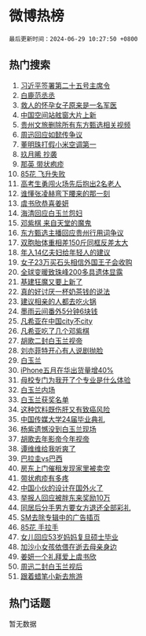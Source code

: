 # 微博热榜

`最后更新时间：2024-06-29 10:27:50 +0800`

## 热门搜索

1. [习近平签署第二十五号主席令](https://m.weibo.cn/search?containerid=100103type%3D1%26t%3D10%26q%3D%23%E4%B9%A0%E8%BF%91%E5%B9%B3%E7%AD%BE%E7%BD%B2%E7%AC%AC%E4%BA%8C%E5%8D%81%E4%BA%94%E5%8F%B7%E4%B8%BB%E5%B8%AD%E4%BB%A4%23&stream_entry_id=51&isnewpage=1&extparam=seat%3D1%26cate%3D10103%26stream_entry_id%3D51%26pos%3D0%26q%3D%2523%25E4%25B9%25A0%25E8%25BF%2591%25E5%25B9%25B3%25E7%25AD%25BE%25E7%25BD%25B2%25E7%25AC%25AC%25E4%25BA%258C%25E5%258D%2581%25E4%25BA%2594%25E5%258F%25B7%25E4%25B8%25BB%25E5%25B8%25AD%25E4%25BB%25A4%2523%26dgr%3D0%26filter_type%3Drealtimehot%26c_type%3D51%26display_time%3D1719628068%26pre_seqid%3D171962806896104140187)
1. [白鹿范丞丞](https://m.weibo.cn/search?containerid=100103type%3D1%26t%3D10%26q%3D%E7%99%BD%E9%B9%BF%E8%8C%83%E4%B8%9E%E4%B8%9E&stream_entry_id=31&isnewpage=1&extparam=seat%3D1%26flag%3D2%26band_rank%3D1%26q%3D%25E7%2599%25BD%25E9%25B9%25BF%25E8%258C%2583%25E4%25B8%259E%25E4%25B8%259E%26realpos%3D1%26cate%3D5001%26dgr%3D0%26pos%3D0%26stream_entry_id%3D31%26c_type%3D31%26filter_type%3Drealtimehot%26lcate%3D5001%26display_time%3D1719628068%26pre_seqid%3D171962806896104140187)
1. [救人的怀孕女子原来是一名军医](https://m.weibo.cn/search?containerid=100103type%3D1%26t%3D10%26q%3D%23%E6%95%91%E4%BA%BA%E7%9A%84%E6%80%80%E5%AD%95%E5%A5%B3%E5%AD%90%E5%8E%9F%E6%9D%A5%E6%98%AF%E4%B8%80%E5%90%8D%E5%86%9B%E5%8C%BB%23&stream_entry_id=31&isnewpage=1&extparam=seat%3D1%26flag%3D32768%26band_rank%3D2%26q%3D%2523%25E6%2595%2591%25E4%25BA%25BA%25E7%259A%2584%25E6%2580%2580%25E5%25AD%2595%25E5%25A5%25B3%25E5%25AD%2590%25E5%258E%259F%25E6%259D%25A5%25E6%2598%25AF%25E4%25B8%2580%25E5%2590%258D%25E5%2586%259B%25E5%258C%25BB%2523%26realpos%3D2%26cate%3D5001%26dgr%3D0%26pos%3D1%26stream_entry_id%3D31%26c_type%3D31%26filter_type%3Drealtimehot%26lcate%3D5001%26display_time%3D1719628068%26pre_seqid%3D171962806896104140187)
1. [中国空间站舷窗大片上新](https://m.weibo.cn/search?containerid=100103type%3D1%26t%3D10%26q%3D%23%E4%B8%AD%E5%9B%BD%E7%A9%BA%E9%97%B4%E7%AB%99%E8%88%B7%E7%AA%97%E5%A4%A7%E7%89%87%E4%B8%8A%E6%96%B0%23&stream_entry_id=31&isnewpage=1&extparam=seat%3D1%26flag%3D0%26band_rank%3D3%26q%3D%2523%25E4%25B8%25AD%25E5%259B%25BD%25E7%25A9%25BA%25E9%2597%25B4%25E7%25AB%2599%25E8%2588%25B7%25E7%25AA%2597%25E5%25A4%25A7%25E7%2589%2587%25E4%25B8%258A%25E6%2596%25B0%2523%26realpos%3D3%26cate%3D5001%26dgr%3D0%26pos%3D2%26stream_entry_id%3D31%26c_type%3D31%26filter_type%3Drealtimehot%26lcate%3D5001%26display_time%3D1719628068%26pre_seqid%3D171962806896104140187)
1. [贵州文旅删除所有东方甄选相关视频](https://m.weibo.cn/search?containerid=100103type%3D1%26t%3D10%26q%3D%23%E8%B4%B5%E5%B7%9E%E6%96%87%E6%97%85%E5%88%A0%E9%99%A4%E6%89%80%E6%9C%89%E4%B8%9C%E6%96%B9%E7%94%84%E9%80%89%E7%9B%B8%E5%85%B3%E8%A7%86%E9%A2%91%23&stream_entry_id=31&isnewpage=1&extparam=seat%3D1%26flag%3D2%26band_rank%3D4%26q%3D%2523%25E8%25B4%25B5%25E5%25B7%259E%25E6%2596%2587%25E6%2597%2585%25E5%2588%25A0%25E9%2599%25A4%25E6%2589%2580%25E6%259C%2589%25E4%25B8%259C%25E6%2596%25B9%25E7%2594%2584%25E9%2580%2589%25E7%259B%25B8%25E5%2585%25B3%25E8%25A7%2586%25E9%25A2%2591%2523%26realpos%3D4%26cate%3D5001%26dgr%3D0%26pos%3D3%26stream_entry_id%3D31%26c_type%3D31%26filter_type%3Drealtimehot%26lcate%3D5001%26display_time%3D1719628068%26pre_seqid%3D171962806896104140187)
1. [周迅回应如懿传争议](https://m.weibo.cn/search?containerid=100103type%3D1%26t%3D10%26q%3D%23%E5%91%A8%E8%BF%85%E5%9B%9E%E5%BA%94%E5%A6%82%E6%87%BF%E4%BC%A0%E4%BA%89%E8%AE%AE%23&stream_entry_id=31&isnewpage=1&extparam=seat%3D1%26flag%3D1%26band_rank%3D5%26q%3D%2523%25E5%2591%25A8%25E8%25BF%2585%25E5%259B%259E%25E5%25BA%2594%25E5%25A6%2582%25E6%2587%25BF%25E4%25BC%25A0%25E4%25BA%2589%25E8%25AE%25AE%2523%26realpos%3D5%26cate%3D5001%26dgr%3D0%26pos%3D4%26stream_entry_id%3D31%26c_type%3D31%26filter_type%3Drealtimehot%26lcate%3D5001%26display_time%3D1719628068%26pre_seqid%3D171962806896104140187)
1. [董明珠打假小米空调第一](https://m.weibo.cn/search?containerid=100103type%3D1%26t%3D10%26q%3D%23%E8%91%A3%E6%98%8E%E7%8F%A0%E6%89%93%E5%81%87%E5%B0%8F%E7%B1%B3%E7%A9%BA%E8%B0%83%E7%AC%AC%E4%B8%80%23&stream_entry_id=31&isnewpage=1&extparam=seat%3D1%26flag%3D1%26band_rank%3D6%26q%3D%2523%25E8%2591%25A3%25E6%2598%258E%25E7%258F%25A0%25E6%2589%2593%25E5%2581%2587%25E5%25B0%258F%25E7%25B1%25B3%25E7%25A9%25BA%25E8%25B0%2583%25E7%25AC%25AC%25E4%25B8%2580%2523%26realpos%3D6%26cate%3D5001%26dgr%3D0%26pos%3D5%26stream_entry_id%3D31%26c_type%3D31%26filter_type%3Drealtimehot%26lcate%3D5001%26display_time%3D1719628068%26pre_seqid%3D171962806896104140187)
1. [玖月晞 抄袭](https://m.weibo.cn/search?containerid=100103type%3D1%26t%3D10%26q%3D%E7%8E%96%E6%9C%88%E6%99%9E+%E6%8A%84%E8%A2%AD&stream_entry_id=31&isnewpage=1&extparam=seat%3D1%26flag%3D1%26band_rank%3D7%26q%3D%25E7%258E%2596%25E6%259C%2588%25E6%2599%259E%2520%25E6%258A%2584%25E8%25A2%25AD%26realpos%3D7%26cate%3D5001%26dgr%3D0%26pos%3D6%26stream_entry_id%3D31%26c_type%3D31%26filter_type%3Drealtimehot%26lcate%3D5001%26display_time%3D1719628068%26pre_seqid%3D171962806896104140187)
1. [那英 带状疱疹](https://m.weibo.cn/search?containerid=100103type%3D1%26t%3D10%26q%3D%E9%82%A3%E8%8B%B1+%E5%B8%A6%E7%8A%B6%E7%96%B1%E7%96%B9&stream_entry_id=31&isnewpage=1&extparam=seat%3D1%26flag%3D2%26band_rank%3D8%26q%3D%25E9%2582%25A3%25E8%258B%25B1%2520%25E5%25B8%25A6%25E7%258A%25B6%25E7%2596%25B1%25E7%2596%25B9%26realpos%3D8%26cate%3D5001%26dgr%3D0%26pos%3D7%26stream_entry_id%3D31%26c_type%3D31%26filter_type%3Drealtimehot%26lcate%3D5001%26display_time%3D1719628068%26pre_seqid%3D171962806896104140187)
1. [85花 飞升失败](https://m.weibo.cn/search?containerid=100103type%3D1%26t%3D10%26q%3D85%E8%8A%B1+%E9%A3%9E%E5%8D%87%E5%A4%B1%E8%B4%A5&stream_entry_id=31&isnewpage=1&extparam=seat%3D1%26flag%3D2%26band_rank%3D9%26q%3D85%25E8%258A%25B1%2520%25E9%25A3%259E%25E5%258D%2587%25E5%25A4%25B1%25E8%25B4%25A5%26realpos%3D9%26cate%3D5001%26dgr%3D0%26pos%3D8%26stream_entry_id%3D31%26c_type%3D31%26filter_type%3Drealtimehot%26lcate%3D5001%26display_time%3D1719628068%26pre_seqid%3D171962806896104140187)
1. [高考生勇闯火场先后抱出2名老人](https://m.weibo.cn/search?containerid=100103type%3D1%26t%3D10%26q%3D%23%E9%AB%98%E8%80%83%E7%94%9F%E5%8B%87%E9%97%AF%E7%81%AB%E5%9C%BA%E5%85%88%E5%90%8E%E6%8A%B1%E5%87%BA2%E5%90%8D%E8%80%81%E4%BA%BA%23&stream_entry_id=31&isnewpage=1&extparam=seat%3D1%26flag%3D32768%26band_rank%3D10%26q%3D%2523%25E9%25AB%2598%25E8%2580%2583%25E7%2594%259F%25E5%258B%2587%25E9%2597%25AF%25E7%2581%25AB%25E5%259C%25BA%25E5%2585%2588%25E5%2590%258E%25E6%258A%25B1%25E5%2587%25BA2%25E5%2590%258D%25E8%2580%2581%25E4%25BA%25BA%2523%26realpos%3D10%26cate%3D5001%26dgr%3D0%26pos%3D9%26stream_entry_id%3D31%26c_type%3D31%26filter_type%3Drealtimehot%26lcate%3D5001%26display_time%3D1719628068%26pre_seqid%3D171962806896104140187)
1. [谁懂张凌赫弯下腰来的那一刻](https://m.weibo.cn/search?containerid=100103type%3D1%26t%3D10%26q%3D%E8%B0%81%E6%87%82%E5%BC%A0%E5%87%8C%E8%B5%AB%E5%BC%AF%E4%B8%8B%E8%85%B0%E6%9D%A5%E7%9A%84%E9%82%A3%E4%B8%80%E5%88%BB&stream_entry_id=31&isnewpage=1&extparam=seat%3D1%26flag%3D1%26band_rank%3D11%26q%3D%25E8%25B0%2581%25E6%2587%2582%25E5%25BC%25A0%25E5%2587%258C%25E8%25B5%25AB%25E5%25BC%25AF%25E4%25B8%258B%25E8%2585%25B0%25E6%259D%25A5%25E7%259A%2584%25E9%2582%25A3%25E4%25B8%2580%25E5%2588%25BB%26realpos%3D11%26cate%3D5001%26dgr%3D0%26pos%3D10%26stream_entry_id%3D31%26c_type%3D31%26filter_type%3Drealtimehot%26lcate%3D5001%26display_time%3D1719628068%26pre_seqid%3D171962806896104140187)
1. [虞书欣恭喜姜妍](https://m.weibo.cn/search?containerid=100103type%3D1%26t%3D10%26q%3D%23%E8%99%9E%E4%B9%A6%E6%AC%A3%E6%81%AD%E5%96%9C%E5%A7%9C%E5%A6%8D%23&stream_entry_id=31&isnewpage=1&extparam=seat%3D1%26flag%3D1%26band_rank%3D12%26q%3D%2523%25E8%2599%259E%25E4%25B9%25A6%25E6%25AC%25A3%25E6%2581%25AD%25E5%2596%259C%25E5%25A7%259C%25E5%25A6%258D%2523%26realpos%3D12%26cate%3D5001%26dgr%3D0%26pos%3D11%26stream_entry_id%3D31%26c_type%3D31%26filter_type%3Drealtimehot%26lcate%3D5001%26display_time%3D1719628068%26pre_seqid%3D171962806896104140187)
1. [海清回应白玉兰怨妇](https://m.weibo.cn/search?containerid=100103type%3D1%26t%3D10%26q%3D%E6%B5%B7%E6%B8%85%E5%9B%9E%E5%BA%94%E7%99%BD%E7%8E%89%E5%85%B0%E6%80%A8%E5%A6%87&stream_entry_id=31&isnewpage=1&extparam=seat%3D1%26flag%3D0%26band_rank%3D13%26q%3D%25E6%25B5%25B7%25E6%25B8%2585%25E5%259B%259E%25E5%25BA%2594%25E7%2599%25BD%25E7%258E%2589%25E5%2585%25B0%25E6%2580%25A8%25E5%25A6%2587%26realpos%3D13%26cate%3D5001%26dgr%3D0%26pos%3D12%26stream_entry_id%3D31%26c_type%3D31%26filter_type%3Drealtimehot%26lcate%3D5001%26display_time%3D1719628068%26pre_seqid%3D171962806896104140187)
1. [邓紫棋 来自天堂的魔鬼](https://m.weibo.cn/search?containerid=100103type%3D1%26t%3D10%26q%3D%E9%82%93%E7%B4%AB%E6%A3%8B+%E6%9D%A5%E8%87%AA%E5%A4%A9%E5%A0%82%E7%9A%84%E9%AD%94%E9%AC%BC&stream_entry_id=31&isnewpage=1&extparam=seat%3D1%26flag%3D0%26band_rank%3D14%26q%3D%25E9%2582%2593%25E7%25B4%25AB%25E6%25A3%258B%2520%25E6%259D%25A5%25E8%2587%25AA%25E5%25A4%25A9%25E5%25A0%2582%25E7%259A%2584%25E9%25AD%2594%25E9%25AC%25BC%26realpos%3D14%26cate%3D5001%26dgr%3D0%26pos%3D13%26stream_entry_id%3D31%26c_type%3D31%26filter_type%3Drealtimehot%26lcate%3D5001%26display_time%3D1719628068%26pre_seqid%3D171962806896104140187)
1. [东方甄选主播回应贵州行用词争议](https://m.weibo.cn/search?containerid=100103type%3D1%26t%3D10%26q%3D%23%E4%B8%9C%E6%96%B9%E7%94%84%E9%80%89%E4%B8%BB%E6%92%AD%E5%9B%9E%E5%BA%94%E8%B4%B5%E5%B7%9E%E8%A1%8C%E7%94%A8%E8%AF%8D%E4%BA%89%E8%AE%AE%23&stream_entry_id=31&isnewpage=1&extparam=seat%3D1%26flag%3D1%26band_rank%3D15%26q%3D%2523%25E4%25B8%259C%25E6%2596%25B9%25E7%2594%2584%25E9%2580%2589%25E4%25B8%25BB%25E6%2592%25AD%25E5%259B%259E%25E5%25BA%2594%25E8%25B4%25B5%25E5%25B7%259E%25E8%25A1%258C%25E7%2594%25A8%25E8%25AF%258D%25E4%25BA%2589%25E8%25AE%25AE%2523%26realpos%3D15%26cate%3D5001%26dgr%3D0%26pos%3D14%26stream_entry_id%3D31%26c_type%3D31%26filter_type%3Drealtimehot%26lcate%3D5001%26display_time%3D1719628068%26pre_seqid%3D171962806896104140187)
1. [双胞胎体重相差150斤同框反差太大](https://m.weibo.cn/search?containerid=100103type%3D1%26t%3D10%26q%3D%23%E5%8F%8C%E8%83%9E%E8%83%8E%E4%BD%93%E9%87%8D%E7%9B%B8%E5%B7%AE150%E6%96%A4%E5%90%8C%E6%A1%86%E5%8F%8D%E5%B7%AE%E5%A4%AA%E5%A4%A7%23&stream_entry_id=31&isnewpage=1&extparam=seat%3D1%26flag%3D0%26band_rank%3D16%26q%3D%2523%25E5%258F%258C%25E8%2583%259E%25E8%2583%258E%25E4%25BD%2593%25E9%2587%258D%25E7%259B%25B8%25E5%25B7%25AE150%25E6%2596%25A4%25E5%2590%258C%25E6%25A1%2586%25E5%258F%258D%25E5%25B7%25AE%25E5%25A4%25AA%25E5%25A4%25A7%2523%26realpos%3D16%26cate%3D5001%26dgr%3D0%26pos%3D15%26stream_entry_id%3D31%26c_type%3D31%26filter_type%3Drealtimehot%26lcate%3D5001%26display_time%3D1719628068%26pre_seqid%3D171962806896104140187)
1. [年入14亿夫妇给年轻人的建议](https://m.weibo.cn/search?containerid=100103type%3D1%26t%3D10%26q%3D%23%E5%B9%B4%E5%85%A514%E4%BA%BF%E5%A4%AB%E5%A6%87%E7%BB%99%E5%B9%B4%E8%BD%BB%E4%BA%BA%E7%9A%84%E5%BB%BA%E8%AE%AE%23&stream_entry_id=31&isnewpage=1&extparam=seat%3D1%26flag%3D0%26band_rank%3D17%26q%3D%2523%25E5%25B9%25B4%25E5%2585%25A514%25E4%25BA%25BF%25E5%25A4%25AB%25E5%25A6%2587%25E7%25BB%2599%25E5%25B9%25B4%25E8%25BD%25BB%25E4%25BA%25BA%25E7%259A%2584%25E5%25BB%25BA%25E8%25AE%25AE%2523%26realpos%3D17%26cate%3D5001%26dgr%3D0%26pos%3D16%26stream_entry_id%3D31%26c_type%3D31%26filter_type%3Drealtimehot%26lcate%3D5001%26display_time%3D1719628068%26pre_seqid%3D171962806896104140187)
1. [女子23万买石头相信外国王子会收购](https://m.weibo.cn/search?containerid=100103type%3D1%26t%3D10%26q%3D%23%E5%A5%B3%E5%AD%9023%E4%B8%87%E4%B9%B0%E7%9F%B3%E5%A4%B4%E7%9B%B8%E4%BF%A1%E5%A4%96%E5%9B%BD%E7%8E%8B%E5%AD%90%E4%BC%9A%E6%94%B6%E8%B4%AD%23&stream_entry_id=31&isnewpage=1&extparam=seat%3D1%26flag%3D0%26band_rank%3D18%26q%3D%2523%25E5%25A5%25B3%25E5%25AD%259023%25E4%25B8%2587%25E4%25B9%25B0%25E7%259F%25B3%25E5%25A4%25B4%25E7%259B%25B8%25E4%25BF%25A1%25E5%25A4%2596%25E5%259B%25BD%25E7%258E%258B%25E5%25AD%2590%25E4%25BC%259A%25E6%2594%25B6%25E8%25B4%25AD%2523%26realpos%3D18%26cate%3D5001%26dgr%3D0%26pos%3D17%26stream_entry_id%3D31%26c_type%3D31%26filter_type%3Drealtimehot%26lcate%3D5001%26display_time%3D1719628068%26pre_seqid%3D171962806896104140187)
1. [全球变暖致珠峰200多具遗体显露](https://m.weibo.cn/search?containerid=100103type%3D1%26t%3D10%26q%3D%23%E5%85%A8%E7%90%83%E5%8F%98%E6%9A%96%E8%87%B4%E7%8F%A0%E5%B3%B0200%E5%A4%9A%E5%85%B7%E9%81%97%E4%BD%93%E6%98%BE%E9%9C%B2%23&stream_entry_id=31&isnewpage=1&extparam=seat%3D1%26flag%3D0%26band_rank%3D19%26q%3D%2523%25E5%2585%25A8%25E7%2590%2583%25E5%258F%2598%25E6%259A%2596%25E8%2587%25B4%25E7%258F%25A0%25E5%25B3%25B0200%25E5%25A4%259A%25E5%2585%25B7%25E9%2581%2597%25E4%25BD%2593%25E6%2598%25BE%25E9%259C%25B2%2523%26realpos%3D19%26cate%3D5001%26dgr%3D0%26pos%3D18%26stream_entry_id%3D31%26c_type%3D31%26filter_type%3Drealtimehot%26lcate%3D5001%26display_time%3D1719628068%26pre_seqid%3D171962806896104140187)
1. [基建狂魔又要上新了](https://m.weibo.cn/search?containerid=100103type%3D1%26t%3D10%26q%3D%23%E5%9F%BA%E5%BB%BA%E7%8B%82%E9%AD%94%E5%8F%88%E8%A6%81%E4%B8%8A%E6%96%B0%E4%BA%86%23&stream_entry_id=31&isnewpage=1&extparam=seat%3D1%26flag%3D0%26band_rank%3D20%26q%3D%2523%25E5%259F%25BA%25E5%25BB%25BA%25E7%258B%2582%25E9%25AD%2594%25E5%258F%2588%25E8%25A6%2581%25E4%25B8%258A%25E6%2596%25B0%25E4%25BA%2586%2523%26realpos%3D20%26cate%3D5001%26dgr%3D0%26pos%3D19%26stream_entry_id%3D31%26c_type%3D31%26filter_type%3Drealtimehot%26lcate%3D5001%26display_time%3D1719628068%26pre_seqid%3D171962806896104140187)
1. [真的好讨厌一杯奶茶钱的说法](https://m.weibo.cn/search?containerid=100103type%3D1%26t%3D10%26q%3D%23%E7%9C%9F%E7%9A%84%E5%A5%BD%E8%AE%A8%E5%8E%8C%E4%B8%80%E6%9D%AF%E5%A5%B6%E8%8C%B6%E9%92%B1%E7%9A%84%E8%AF%B4%E6%B3%95%23&stream_entry_id=31&isnewpage=1&extparam=seat%3D1%26flag%3D0%26band_rank%3D21%26q%3D%2523%25E7%259C%259F%25E7%259A%2584%25E5%25A5%25BD%25E8%25AE%25A8%25E5%258E%258C%25E4%25B8%2580%25E6%259D%25AF%25E5%25A5%25B6%25E8%258C%25B6%25E9%2592%25B1%25E7%259A%2584%25E8%25AF%25B4%25E6%25B3%2595%2523%26realpos%3D21%26cate%3D5001%26dgr%3D0%26pos%3D20%26stream_entry_id%3D31%26c_type%3D31%26filter_type%3Drealtimehot%26lcate%3D5001%26display_time%3D1719628068%26pre_seqid%3D171962806896104140187)
1. [建议相亲的人都去吃火锅](https://m.weibo.cn/search?containerid=100103type%3D1%26t%3D10%26q%3D%23%E5%BB%BA%E8%AE%AE%E7%9B%B8%E4%BA%B2%E7%9A%84%E4%BA%BA%E9%83%BD%E5%8E%BB%E5%90%83%E7%81%AB%E9%94%85%23&stream_entry_id=31&isnewpage=1&extparam=seat%3D1%26flag%3D0%26band_rank%3D22%26q%3D%2523%25E5%25BB%25BA%25E8%25AE%25AE%25E7%259B%25B8%25E4%25BA%25B2%25E7%259A%2584%25E4%25BA%25BA%25E9%2583%25BD%25E5%258E%25BB%25E5%2590%2583%25E7%2581%25AB%25E9%2594%2585%2523%26realpos%3D22%26cate%3D5001%26dgr%3D0%26pos%3D21%26stream_entry_id%3D31%26c_type%3D31%26filter_type%3Drealtimehot%26lcate%3D5001%26display_time%3D1719628068%26pre_seqid%3D171962806896104140187)
1. [墨雨云间番外5分钟6块钱](https://m.weibo.cn/search?containerid=100103type%3D1%26t%3D10%26q%3D%E5%A2%A8%E9%9B%A8%E4%BA%91%E9%97%B4%E7%95%AA%E5%A4%965%E5%88%86%E9%92%9F6%E5%9D%97%E9%92%B1&stream_entry_id=31&isnewpage=1&extparam=seat%3D1%26flag%3D0%26band_rank%3D23%26q%3D%25E5%25A2%25A8%25E9%259B%25A8%25E4%25BA%2591%25E9%2597%25B4%25E7%2595%25AA%25E5%25A4%25965%25E5%2588%2586%25E9%2592%259F6%25E5%259D%2597%25E9%2592%25B1%26realpos%3D23%26cate%3D5001%26dgr%3D0%26pos%3D22%26stream_entry_id%3D31%26c_type%3D31%26filter_type%3Drealtimehot%26lcate%3D5001%26display_time%3D1719628068%26pre_seqid%3D171962806896104140187)
1. [凡希亚在中国city不city](https://m.weibo.cn/search?containerid=100103type%3D1%26t%3D10%26q%3D%23%E5%87%A1%E5%B8%8C%E4%BA%9A%E5%9C%A8%E4%B8%AD%E5%9B%BDcity%E4%B8%8Dcity%23&stream_entry_id=31&isnewpage=1&extparam=seat%3D1%26flag%3D1%26band_rank%3D24%26q%3D%2523%25E5%2587%25A1%25E5%25B8%258C%25E4%25BA%259A%25E5%259C%25A8%25E4%25B8%25AD%25E5%259B%25BDcity%25E4%25B8%258Dcity%2523%26realpos%3D24%26cate%3D5001%26dgr%3D0%26pos%3D23%26stream_entry_id%3D31%26c_type%3D31%26filter_type%3Drealtimehot%26lcate%3D5001%26display_time%3D1719628068%26pre_seqid%3D171962806896104140187)
1. [凡希亚吃了几个邓紫棋](https://m.weibo.cn/search?containerid=100103type%3D1%26t%3D10%26q%3D%23%E5%87%A1%E5%B8%8C%E4%BA%9A%E5%90%83%E4%BA%86%E5%87%A0%E4%B8%AA%E9%82%93%E7%B4%AB%E6%A3%8B%23&stream_entry_id=31&isnewpage=1&extparam=seat%3D1%26flag%3D0%26band_rank%3D25%26q%3D%2523%25E5%2587%25A1%25E5%25B8%258C%25E4%25BA%259A%25E5%2590%2583%25E4%25BA%2586%25E5%2587%25A0%25E4%25B8%25AA%25E9%2582%2593%25E7%25B4%25AB%25E6%25A3%258B%2523%26realpos%3D25%26cate%3D5001%26dgr%3D0%26pos%3D24%26stream_entry_id%3D31%26c_type%3D31%26filter_type%3Drealtimehot%26lcate%3D5001%26display_time%3D1719628068%26pre_seqid%3D171962806896104140187)
1. [胡歌二封白玉兰视帝](https://m.weibo.cn/search?containerid=100103type%3D1%26t%3D10%26q%3D%23%E8%83%A1%E6%AD%8C%E4%BA%8C%E5%B0%81%E7%99%BD%E7%8E%89%E5%85%B0%E8%A7%86%E5%B8%9D%23&stream_entry_id=31&isnewpage=1&extparam=seat%3D1%26flag%3D0%26band_rank%3D26%26q%3D%2523%25E8%2583%25A1%25E6%25AD%258C%25E4%25BA%258C%25E5%25B0%2581%25E7%2599%25BD%25E7%258E%2589%25E5%2585%25B0%25E8%25A7%2586%25E5%25B8%259D%2523%26realpos%3D26%26cate%3D5001%26dgr%3D0%26pos%3D25%26stream_entry_id%3D31%26c_type%3D31%26filter_type%3Drealtimehot%26lcate%3D5001%26display_time%3D1719628068%26pre_seqid%3D171962806896104140187)
1. [刘亦菲特开心有人说剧抛脸](https://m.weibo.cn/search?containerid=100103type%3D1%26t%3D10%26q%3D%23%E5%88%98%E4%BA%A6%E8%8F%B2%E7%89%B9%E5%BC%80%E5%BF%83%E6%9C%89%E4%BA%BA%E8%AF%B4%E5%89%A7%E6%8A%9B%E8%84%B8%23&stream_entry_id=31&isnewpage=1&extparam=seat%3D1%26flag%3D1%26band_rank%3D27%26q%3D%2523%25E5%2588%2598%25E4%25BA%25A6%25E8%258F%25B2%25E7%2589%25B9%25E5%25BC%2580%25E5%25BF%2583%25E6%259C%2589%25E4%25BA%25BA%25E8%25AF%25B4%25E5%2589%25A7%25E6%258A%259B%25E8%2584%25B8%2523%26realpos%3D27%26cate%3D5001%26dgr%3D0%26pos%3D26%26stream_entry_id%3D31%26c_type%3D31%26filter_type%3Drealtimehot%26lcate%3D5001%26display_time%3D1719628068%26pre_seqid%3D171962806896104140187)
1. [白玉兰](https://m.weibo.cn/search?containerid=100103type%3D1%26t%3D10%26q%3D%E7%99%BD%E7%8E%89%E5%85%B0&stream_entry_id=31&isnewpage=1&extparam=seat%3D1%26flag%3D0%26band_rank%3D28%26q%3D%25E7%2599%25BD%25E7%258E%2589%25E5%2585%25B0%26realpos%3D28%26cate%3D5001%26dgr%3D0%26pos%3D27%26stream_entry_id%3D31%26c_type%3D31%26filter_type%3Drealtimehot%26lcate%3D5001%26display_time%3D1719628068%26pre_seqid%3D171962806896104140187)
1. [iPhone五月在华出货量增40%](https://m.weibo.cn/search?containerid=100103type%3D1%26t%3D10%26q%3D%23iPhone%E4%BA%94%E6%9C%88%E5%9C%A8%E5%8D%8E%E5%87%BA%E8%B4%A7%E9%87%8F%E5%A2%9E40%25%23&stream_entry_id=31&isnewpage=1&extparam=seat%3D1%26flag%3D1%26band_rank%3D29%26q%3D%2523iPhone%25E4%25BA%2594%25E6%259C%2588%25E5%259C%25A8%25E5%258D%258E%25E5%2587%25BA%25E8%25B4%25A7%25E9%2587%258F%25E5%25A2%259E40%2525%2523%26realpos%3D29%26cate%3D5001%26dgr%3D0%26pos%3D28%26stream_entry_id%3D31%26c_type%3D31%26filter_type%3Drealtimehot%26lcate%3D5001%26display_time%3D1719628068%26pre_seqid%3D171962806896104140187)
1. [母校专门为我开了个专业是什么体验](https://m.weibo.cn/search?containerid=100103type%3D1%26t%3D10%26q%3D%23%E6%AF%8D%E6%A0%A1%E4%B8%93%E9%97%A8%E4%B8%BA%E6%88%91%E5%BC%80%E4%BA%86%E4%B8%AA%E4%B8%93%E4%B8%9A%E6%98%AF%E4%BB%80%E4%B9%88%E4%BD%93%E9%AA%8C%23&stream_entry_id=31&isnewpage=1&extparam=seat%3D1%26flag%3D1%26band_rank%3D30%26q%3D%2523%25E6%25AF%258D%25E6%25A0%25A1%25E4%25B8%2593%25E9%2597%25A8%25E4%25B8%25BA%25E6%2588%2591%25E5%25BC%2580%25E4%25BA%2586%25E4%25B8%25AA%25E4%25B8%2593%25E4%25B8%259A%25E6%2598%25AF%25E4%25BB%2580%25E4%25B9%2588%25E4%25BD%2593%25E9%25AA%258C%2523%26realpos%3D30%26cate%3D5001%26dgr%3D0%26pos%3D29%26stream_entry_id%3D31%26c_type%3D31%26filter_type%3Drealtimehot%26lcate%3D5001%26display_time%3D1719628068%26pre_seqid%3D171962806896104140187)
1. [白玉兰内场](https://m.weibo.cn/search?containerid=100103type%3D1%26t%3D10%26q%3D%E7%99%BD%E7%8E%89%E5%85%B0%E5%86%85%E5%9C%BA&stream_entry_id=31&isnewpage=1&extparam=seat%3D1%26flag%3D0%26band_rank%3D31%26q%3D%25E7%2599%25BD%25E7%258E%2589%25E5%2585%25B0%25E5%2586%2585%25E5%259C%25BA%26realpos%3D31%26cate%3D5001%26dgr%3D0%26pos%3D30%26stream_entry_id%3D31%26c_type%3D31%26filter_type%3Drealtimehot%26lcate%3D5001%26display_time%3D1719628068%26pre_seqid%3D171962806896104140187)
1. [白玉兰获奖名单](https://m.weibo.cn/search?containerid=100103type%3D1%26t%3D10%26q%3D%23%E7%99%BD%E7%8E%89%E5%85%B0%E8%8E%B7%E5%A5%96%E5%90%8D%E5%8D%95%23&stream_entry_id=31&isnewpage=1&extparam=seat%3D1%26flag%3D0%26band_rank%3D32%26q%3D%2523%25E7%2599%25BD%25E7%258E%2589%25E5%2585%25B0%25E8%258E%25B7%25E5%25A5%2596%25E5%2590%258D%25E5%258D%2595%2523%26realpos%3D32%26cate%3D5001%26dgr%3D0%26pos%3D31%26stream_entry_id%3D31%26c_type%3D31%26filter_type%3Drealtimehot%26lcate%3D5001%26display_time%3D1719628068%26pre_seqid%3D171962806896104140187)
1. [这种饮料既伤肝又有致癌风险](https://m.weibo.cn/search?containerid=100103type%3D1%26t%3D10%26q%3D%23%E8%BF%99%E7%A7%8D%E9%A5%AE%E6%96%99%E6%97%A2%E4%BC%A4%E8%82%9D%E5%8F%88%E6%9C%89%E8%87%B4%E7%99%8C%E9%A3%8E%E9%99%A9%23&stream_entry_id=31&isnewpage=1&extparam=seat%3D1%26flag%3D1%26band_rank%3D33%26q%3D%2523%25E8%25BF%2599%25E7%25A7%258D%25E9%25A5%25AE%25E6%2596%2599%25E6%2597%25A2%25E4%25BC%25A4%25E8%2582%259D%25E5%258F%2588%25E6%259C%2589%25E8%2587%25B4%25E7%2599%258C%25E9%25A3%258E%25E9%2599%25A9%2523%26realpos%3D33%26cate%3D5001%26dgr%3D0%26pos%3D32%26stream_entry_id%3D31%26c_type%3D31%26filter_type%3Drealtimehot%26lcate%3D5001%26display_time%3D1719628068%26pre_seqid%3D171962806896104140187)
1. [中国传媒大学24届毕业典礼](https://m.weibo.cn/search?containerid=100103type%3D1%26t%3D10%26q%3D%23%E4%B8%AD%E5%9B%BD%E4%BC%A0%E5%AA%92%E5%A4%A7%E5%AD%A624%E5%B1%8A%E6%AF%95%E4%B8%9A%E5%85%B8%E7%A4%BC%23&stream_entry_id=31&isnewpage=1&extparam=seat%3D1%26flag%3D1%26band_rank%3D34%26q%3D%2523%25E4%25B8%25AD%25E5%259B%25BD%25E4%25BC%25A0%25E5%25AA%2592%25E5%25A4%25A7%25E5%25AD%25A624%25E5%25B1%258A%25E6%25AF%2595%25E4%25B8%259A%25E5%2585%25B8%25E7%25A4%25BC%2523%26realpos%3D34%26cate%3D5001%26dgr%3D0%26pos%3D33%26stream_entry_id%3D31%26c_type%3D31%26filter_type%3Drealtimehot%26lcate%3D5001%26display_time%3D1719628068%26pre_seqid%3D171962806896104140187)
1. [杨紫遗憾没到白玉兰现场](https://m.weibo.cn/search?containerid=100103type%3D1%26t%3D10%26q%3D%23%E6%9D%A8%E7%B4%AB%E9%81%97%E6%86%BE%E6%B2%A1%E5%88%B0%E7%99%BD%E7%8E%89%E5%85%B0%E7%8E%B0%E5%9C%BA%23&stream_entry_id=31&isnewpage=1&extparam=seat%3D1%26flag%3D0%26band_rank%3D35%26q%3D%2523%25E6%259D%25A8%25E7%25B4%25AB%25E9%2581%2597%25E6%2586%25BE%25E6%25B2%25A1%25E5%2588%25B0%25E7%2599%25BD%25E7%258E%2589%25E5%2585%25B0%25E7%258E%25B0%25E5%259C%25BA%2523%26realpos%3D35%26cate%3D5001%26dgr%3D0%26pos%3D34%26stream_entry_id%3D31%26c_type%3D31%26filter_type%3Drealtimehot%26lcate%3D5001%26display_time%3D1719628068%26pre_seqid%3D171962806896104140187)
1. [胡歌去年影帝今年视帝](https://m.weibo.cn/search?containerid=100103type%3D1%26t%3D10%26q%3D%23%E8%83%A1%E6%AD%8C%E5%8E%BB%E5%B9%B4%E5%BD%B1%E5%B8%9D%E4%BB%8A%E5%B9%B4%E8%A7%86%E5%B8%9D%23&stream_entry_id=31&isnewpage=1&extparam=seat%3D1%26flag%3D0%26band_rank%3D36%26q%3D%2523%25E8%2583%25A1%25E6%25AD%258C%25E5%258E%25BB%25E5%25B9%25B4%25E5%25BD%25B1%25E5%25B8%259D%25E4%25BB%258A%25E5%25B9%25B4%25E8%25A7%2586%25E5%25B8%259D%2523%26realpos%3D36%26cate%3D5001%26dgr%3D0%26pos%3D35%26stream_entry_id%3D31%26c_type%3D31%26filter_type%3Drealtimehot%26lcate%3D5001%26display_time%3D1719628068%26pre_seqid%3D171962806896104140187)
1. [谭维维给我听爽了](https://m.weibo.cn/search?containerid=100103type%3D1%26t%3D10%26q%3D%E8%B0%AD%E7%BB%B4%E7%BB%B4%E7%BB%99%E6%88%91%E5%90%AC%E7%88%BD%E4%BA%86&stream_entry_id=31&isnewpage=1&extparam=seat%3D1%26flag%3D0%26band_rank%3D37%26q%3D%25E8%25B0%25AD%25E7%25BB%25B4%25E7%25BB%25B4%25E7%25BB%2599%25E6%2588%2591%25E5%2590%25AC%25E7%2588%25BD%25E4%25BA%2586%26realpos%3D37%26cate%3D5001%26dgr%3D0%26pos%3D36%26stream_entry_id%3D31%26c_type%3D31%26filter_type%3Drealtimehot%26lcate%3D5001%26display_time%3D1719628068%26pre_seqid%3D171962806896104140187)
1. [巴拉圭vs巴西](https://m.weibo.cn/search?containerid=100103type%3D1%26t%3D10%26q%3D%23%E5%B7%B4%E6%8B%89%E5%9C%ADvs%E5%B7%B4%E8%A5%BF%23&stream_entry_id=31&isnewpage=1&extparam=seat%3D1%26flag%3D1%26band_rank%3D38%26q%3D%2523%25E5%25B7%25B4%25E6%258B%2589%25E5%259C%25ADvs%25E5%25B7%25B4%25E8%25A5%25BF%2523%26realpos%3D38%26cate%3D5001%26dgr%3D0%26pos%3D37%26stream_entry_id%3D31%26c_type%3D31%26filter_type%3Drealtimehot%26lcate%3D5001%26display_time%3D1719628068%26pre_seqid%3D171962806896104140187)
1. [房东上门催租发现家里被卖空](https://m.weibo.cn/search?containerid=100103type%3D1%26t%3D10%26q%3D%23%E6%88%BF%E4%B8%9C%E4%B8%8A%E9%97%A8%E5%82%AC%E7%A7%9F%E5%8F%91%E7%8E%B0%E5%AE%B6%E9%87%8C%E8%A2%AB%E5%8D%96%E7%A9%BA%23&stream_entry_id=31&isnewpage=1&extparam=seat%3D1%26flag%3D0%26band_rank%3D39%26q%3D%2523%25E6%2588%25BF%25E4%25B8%259C%25E4%25B8%258A%25E9%2597%25A8%25E5%2582%25AC%25E7%25A7%259F%25E5%258F%2591%25E7%258E%25B0%25E5%25AE%25B6%25E9%2587%258C%25E8%25A2%25AB%25E5%258D%2596%25E7%25A9%25BA%2523%26realpos%3D39%26cate%3D5001%26dgr%3D0%26pos%3D38%26stream_entry_id%3D31%26c_type%3D31%26filter_type%3Drealtimehot%26lcate%3D5001%26display_time%3D1719628068%26pre_seqid%3D171962806896104140187)
1. [带状疱疹有多疼](https://m.weibo.cn/search?containerid=100103type%3D1%26t%3D10%26q%3D%E5%B8%A6%E7%8A%B6%E7%96%B1%E7%96%B9%E6%9C%89%E5%A4%9A%E7%96%BC&stream_entry_id=31&isnewpage=1&extparam=seat%3D1%26flag%3D1%26band_rank%3D40%26q%3D%25E5%25B8%25A6%25E7%258A%25B6%25E7%2596%25B1%25E7%2596%25B9%25E6%259C%2589%25E5%25A4%259A%25E7%2596%25BC%26realpos%3D40%26cate%3D5001%26dgr%3D0%26pos%3D39%26stream_entry_id%3D31%26c_type%3D31%26filter_type%3Drealtimehot%26lcate%3D5001%26display_time%3D1719628068%26pre_seqid%3D171962806896104140187)
1. [中国小伙的设计在国外火了](https://m.weibo.cn/search?containerid=100103type%3D1%26t%3D10%26q%3D%E4%B8%AD%E5%9B%BD%E5%B0%8F%E4%BC%99%E7%9A%84%E8%AE%BE%E8%AE%A1%E5%9C%A8%E5%9B%BD%E5%A4%96%E7%81%AB%E4%BA%86&stream_entry_id=31&isnewpage=1&extparam=seat%3D1%26flag%3D0%26band_rank%3D41%26q%3D%25E4%25B8%25AD%25E5%259B%25BD%25E5%25B0%258F%25E4%25BC%2599%25E7%259A%2584%25E8%25AE%25BE%25E8%25AE%25A1%25E5%259C%25A8%25E5%259B%25BD%25E5%25A4%2596%25E7%2581%25AB%25E4%25BA%2586%26realpos%3D41%26cate%3D5001%26dgr%3D0%26pos%3D40%26stream_entry_id%3D31%26c_type%3D31%26filter_type%3Drealtimehot%26lcate%3D5001%26display_time%3D1719628068%26pre_seqid%3D171962806896104140187)
1. [举报人回应被胖东来奖励10万](https://m.weibo.cn/search?containerid=100103type%3D1%26t%3D10%26q%3D%23%E4%B8%BE%E6%8A%A5%E4%BA%BA%E5%9B%9E%E5%BA%94%E8%A2%AB%E8%83%96%E4%B8%9C%E6%9D%A5%E5%A5%96%E5%8A%B110%E4%B8%87%23&stream_entry_id=31&isnewpage=1&extparam=seat%3D1%26flag%3D0%26band_rank%3D42%26q%3D%2523%25E4%25B8%25BE%25E6%258A%25A5%25E4%25BA%25BA%25E5%259B%259E%25E5%25BA%2594%25E8%25A2%25AB%25E8%2583%2596%25E4%25B8%259C%25E6%259D%25A5%25E5%25A5%2596%25E5%258A%25B110%25E4%25B8%2587%2523%26realpos%3D42%26cate%3D5001%26dgr%3D0%26pos%3D41%26stream_entry_id%3D31%26c_type%3D31%26filter_type%3Drealtimehot%26lcate%3D5001%26display_time%3D1719628068%26pre_seqid%3D171962806896104140187)
1. [同居后分手男方要女方退还全部彩礼](https://m.weibo.cn/search?containerid=100103type%3D1%26t%3D10%26q%3D%23%E5%90%8C%E5%B1%85%E5%90%8E%E5%88%86%E6%89%8B%E7%94%B7%E6%96%B9%E8%A6%81%E5%A5%B3%E6%96%B9%E9%80%80%E8%BF%98%E5%85%A8%E9%83%A8%E5%BD%A9%E7%A4%BC%23&stream_entry_id=31&isnewpage=1&extparam=seat%3D1%26flag%3D0%26band_rank%3D43%26q%3D%2523%25E5%2590%258C%25E5%25B1%2585%25E5%2590%258E%25E5%2588%2586%25E6%2589%258B%25E7%2594%25B7%25E6%2596%25B9%25E8%25A6%2581%25E5%25A5%25B3%25E6%2596%25B9%25E9%2580%2580%25E8%25BF%2598%25E5%2585%25A8%25E9%2583%25A8%25E5%25BD%25A9%25E7%25A4%25BC%2523%26realpos%3D43%26cate%3D5001%26dgr%3D0%26pos%3D42%26stream_entry_id%3D31%26c_type%3D31%26filter_type%3Drealtimehot%26lcate%3D5001%26display_time%3D1719628068%26pre_seqid%3D171962806896104140187)
1. [SM去除专辑中的广告插页](https://m.weibo.cn/search?containerid=100103type%3D1%26t%3D10%26q%3DSM%E5%8E%BB%E9%99%A4%E4%B8%93%E8%BE%91%E4%B8%AD%E7%9A%84%E5%B9%BF%E5%91%8A%E6%8F%92%E9%A1%B5&stream_entry_id=31&isnewpage=1&extparam=seat%3D1%26flag%3D0%26band_rank%3D44%26q%3DSM%25E5%258E%25BB%25E9%2599%25A4%25E4%25B8%2593%25E8%25BE%2591%25E4%25B8%25AD%25E7%259A%2584%25E5%25B9%25BF%25E5%2591%258A%25E6%258F%2592%25E9%25A1%25B5%26realpos%3D44%26cate%3D5001%26dgr%3D0%26pos%3D43%26stream_entry_id%3D31%26c_type%3D31%26filter_type%3Drealtimehot%26lcate%3D5001%26display_time%3D1719628068%26pre_seqid%3D171962806896104140187)
1. [85花 手拉手](https://m.weibo.cn/search?containerid=100103type%3D1%26t%3D10%26q%3D85%E8%8A%B1+%E6%89%8B%E6%8B%89%E6%89%8B&stream_entry_id=31&isnewpage=1&extparam=seat%3D1%26flag%3D0%26band_rank%3D45%26q%3D85%25E8%258A%25B1%2520%25E6%2589%258B%25E6%258B%2589%25E6%2589%258B%26realpos%3D45%26cate%3D5001%26dgr%3D0%26pos%3D44%26stream_entry_id%3D31%26c_type%3D31%26filter_type%3Drealtimehot%26lcate%3D5001%26display_time%3D1719628068%26pre_seqid%3D171962806896104140187)
1. [女儿回应53岁妈妈复旦硕士毕业](https://m.weibo.cn/search?containerid=100103type%3D1%26t%3D10%26q%3D%23%E5%A5%B3%E5%84%BF%E5%9B%9E%E5%BA%9453%E5%B2%81%E5%A6%88%E5%A6%88%E5%A4%8D%E6%97%A6%E7%A1%95%E5%A3%AB%E6%AF%95%E4%B8%9A%23&stream_entry_id=31&isnewpage=1&extparam=seat%3D1%26flag%3D32768%26band_rank%3D46%26q%3D%2523%25E5%25A5%25B3%25E5%2584%25BF%25E5%259B%259E%25E5%25BA%259453%25E5%25B2%2581%25E5%25A6%2588%25E5%25A6%2588%25E5%25A4%258D%25E6%2597%25A6%25E7%25A1%2595%25E5%25A3%25AB%25E6%25AF%2595%25E4%25B8%259A%2523%26realpos%3D46%26cate%3D5001%26dgr%3D0%26pos%3D45%26stream_entry_id%3D31%26c_type%3D31%26filter_type%3Drealtimehot%26lcate%3D5001%26display_time%3D1719628068%26pre_seqid%3D171962806896104140187)
1. [加沙小女孩依偎在逝去母亲身边](https://m.weibo.cn/search?containerid=100103type%3D1%26t%3D10%26q%3D%23%E5%8A%A0%E6%B2%99%E5%B0%8F%E5%A5%B3%E5%AD%A9%E4%BE%9D%E5%81%8E%E5%9C%A8%E9%80%9D%E5%8E%BB%E6%AF%8D%E4%BA%B2%E8%BA%AB%E8%BE%B9%23&stream_entry_id=31&isnewpage=1&extparam=seat%3D1%26flag%3D1%26band_rank%3D47%26q%3D%2523%25E5%258A%25A0%25E6%25B2%2599%25E5%25B0%258F%25E5%25A5%25B3%25E5%25AD%25A9%25E4%25BE%259D%25E5%2581%258E%25E5%259C%25A8%25E9%2580%259D%25E5%258E%25BB%25E6%25AF%258D%25E4%25BA%25B2%25E8%25BA%25AB%25E8%25BE%25B9%2523%26realpos%3D47%26cate%3D5001%26dgr%3D0%26pos%3D46%26stream_entry_id%3D31%26c_type%3D31%26filter_type%3Drealtimehot%26lcate%3D5001%26display_time%3D1719628068%26pre_seqid%3D171962806896104140187)
1. [姜妍一个礼拜爱上虞书欣](https://m.weibo.cn/search?containerid=100103type%3D1%26t%3D10%26q%3D%23%E5%A7%9C%E5%A6%8D%E4%B8%80%E4%B8%AA%E7%A4%BC%E6%8B%9C%E7%88%B1%E4%B8%8A%E8%99%9E%E4%B9%A6%E6%AC%A3%23&stream_entry_id=31&isnewpage=1&extparam=seat%3D1%26flag%3D0%26band_rank%3D48%26q%3D%2523%25E5%25A7%259C%25E5%25A6%258D%25E4%25B8%2580%25E4%25B8%25AA%25E7%25A4%25BC%25E6%258B%259C%25E7%2588%25B1%25E4%25B8%258A%25E8%2599%259E%25E4%25B9%25A6%25E6%25AC%25A3%2523%26realpos%3D48%26cate%3D5001%26dgr%3D0%26pos%3D47%26stream_entry_id%3D31%26c_type%3D31%26filter_type%3Drealtimehot%26lcate%3D5001%26display_time%3D1719628068%26pre_seqid%3D171962806896104140187)
1. [周迅二封白玉兰视后](https://m.weibo.cn/search?containerid=100103type%3D1%26t%3D10%26q%3D%23%E5%91%A8%E8%BF%85%E4%BA%8C%E5%B0%81%E7%99%BD%E7%8E%89%E5%85%B0%E8%A7%86%E5%90%8E%23&stream_entry_id=31&isnewpage=1&extparam=seat%3D1%26flag%3D0%26band_rank%3D49%26q%3D%2523%25E5%2591%25A8%25E8%25BF%2585%25E4%25BA%258C%25E5%25B0%2581%25E7%2599%25BD%25E7%258E%2589%25E5%2585%25B0%25E8%25A7%2586%25E5%2590%258E%2523%26realpos%3D49%26cate%3D5001%26dgr%3D0%26pos%3D48%26stream_entry_id%3D31%26c_type%3D31%26filter_type%3Drealtimehot%26lcate%3D5001%26display_time%3D1719628068%26pre_seqid%3D171962806896104140187)
1. [跟着蜡笔小新去旅游](https://m.weibo.cn/search?containerid=100103type%3D1%26t%3D10%26q%3D%23%E8%B7%9F%E7%9D%80%E8%9C%A1%E7%AC%94%E5%B0%8F%E6%96%B0%E5%8E%BB%E6%97%85%E6%B8%B8%23&stream_entry_id=31&isnewpage=1&extparam=seat%3D1%26flag%3D1%26band_rank%3D50%26q%3D%2523%25E8%25B7%259F%25E7%259D%2580%25E8%259C%25A1%25E7%25AC%2594%25E5%25B0%258F%25E6%2596%25B0%25E5%258E%25BB%25E6%2597%2585%25E6%25B8%25B8%2523%26realpos%3D50%26cate%3D5001%26dgr%3D0%26pos%3D49%26stream_entry_id%3D31%26c_type%3D31%26filter_type%3Drealtimehot%26lcate%3D5001%26display_time%3D1719628068%26pre_seqid%3D171962806896104140187)

## 热门话题

暂无数据
